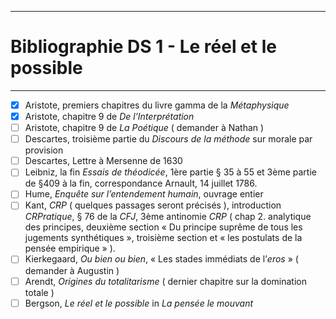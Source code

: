 ***
# Bibliographie DS 1 - Le réel et le possible 
***
- [x] Aristote, premiers chapitres du livre gamma de la *Métaphysique* 
- [x] Aristote, chapitre 9 de *De l’Interprétation* 
- [ ] Aristote, chapitre 9 de *La Poétique* ( demander à Nathan )
- [ ] Descartes, troisième partie du *Discours de la méthode* sur morale par provision 
- [ ] Descartes, Lettre à Mersenne de 1630 
- [ ] Leibniz, la fin *Essais de théodicée*, 1ère partie § 35 à 55 et 3ème partie de §409 à la fin, correspondance Arnault, 14 juillet 1786. 
- [ ] Hume, *Enquête sur l’entendement humain*, ouvrage entier 
- [ ] Kant, *CRP* ( quelques passages seront précisés ), introduction *CRPratique*, § 76 de la *CFJ*, 3ème antinomie *CRP* ( chap 2. analytique des principes, deuxième section « Du principe suprême de tous les jugements synthétiques », troisième section et « les postulats de la pensée empirique » ). 
- [ ] Kierkegaard, *Ou bien ou bien*, « Les stades immédiats de l’*eros* » ( demander à Augustin )
- [ ] Arendt, *Origines du totalitarisme* ( dernier chapitre sur la domination totale ) 
- [ ] Bergson, *Le réel et le possible* in *La pensée le mouvant* 